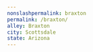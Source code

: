 ```yaml
---
﻿nonslashpermalink: braxton
permalink: /braxton/
alley: Braxton
city: Scottsdale
state: Arizona
---
```

